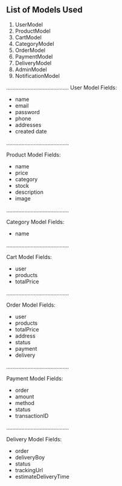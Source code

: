 List of Models Used
-----------------------------------------
1. UserModel
2. ProductModel
3. CartModel
4. CategoryModel
5. OrderModel
6. PaymentModel
7. DeliveryModel
8. AdminModel
10. NotificationModel

.........................................
User Model Fields:
*  name
*  email
*  password
*  phone
*  addresses
* created date

.........................................

Product Model Fields:
* name
* price
* category
* stock
* description
* image

.........................................

Category Model Fields:
* name

.........................................

Cart Model Fields:
* user
* products
* totalPrice

.........................................

Order Model Fields:
* user
* products
* totalPrice
* address
* status
* payment
* delivery

.........................................

Payment Model Fields:
* order
* amount
* method
* status
* transactionID

.........................................

Delivery Model Fields:
* order
* deliveryBoy
* status
* trackingUrl
* estimateDeliveryTime

